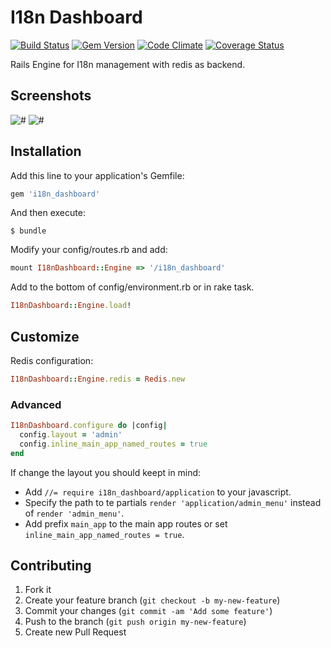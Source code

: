 # I18n Dashboard 

[![Build Status](https://travis-ci.org/fourmach/i18n_dashboard.png?branch=master)](https://travis-ci.org/fourmach/i18n_dashboard)
[![Gem Version](https://badge.fury.io/rb/i18n_dashboard.png)](http://badge.fury.io/rb/i18n_dashboard)
[![Code Climate](https://codeclimate.com/github/fourmach/i18n_dashboard.png)](https://codeclimate.com/github/fourmach/i18n_dashboard)
[![Coverage Status](https://coveralls.io/repos/fourmach/i18n_dashboard/badge.png?branch=master)](https://coveralls.io/r/fourmach/i18n_dashboard?branch=master)


Rails Engine for I18n management with redis as backend.

## Screenshots

![#](https://raw.github.com/fourmach/i18n_dashboard/master/doc/screenshot-1.png)
![#](https://raw.github.com/fourmach/i18n_dashboard/master/doc/screenshot-2.png)


## Installation

Add this line to your application's Gemfile:

``` ruby
gem 'i18n_dashboard'
```


And then execute:

    $ bundle

Modify your config/routes.rb and add:

``` ruby
mount I18nDashboard::Engine => '/i18n_dashboard'
```

Add to the bottom of config/environment.rb or in rake task.
``` ruby
I18nDashboard::Engine.load!
```


## Customize

Redis configuration:

``` ruby
I18nDashboard::Engine.redis = Redis.new
```

### Advanced

```ruby
I18nDashboard.configure do |config|
  config.layout = 'admin'
  config.inline_main_app_named_routes = true 
end
```

If change the layout you should keept in mind:

  * Add `//= require i18n_dashboard/application` to your javascript.
  * Specify the path to te partials `render 'application/admin_menu'` instead of `render 'admin_menu'`.
  * Add prefix `main_app` to the main app routes or set `inline_main_app_named_routes = true`.


## Contributing

1. Fork it
2. Create your feature branch (`git checkout -b my-new-feature`)
3. Commit your changes (`git commit -am 'Add some feature'`)
4. Push to the branch (`git push origin my-new-feature`)
5. Create new Pull Request
